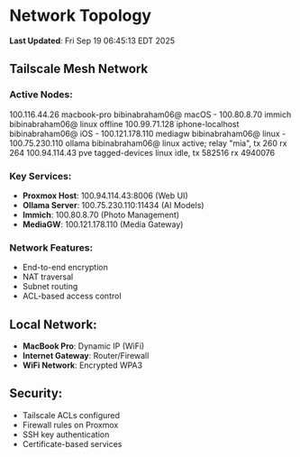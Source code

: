 # Network Topology

**Last Updated**: Fri Sep 19 06:45:13 EDT 2025

## Tailscale Mesh Network

### Active Nodes:
100.116.44.26   macbook-pro          bibinabraham06@ macOS   -
100.80.8.70     immich               bibinabraham06@ linux   offline
100.99.71.128   iphone-localhost     bibinabraham06@ iOS     -
100.121.178.110 mediagw              bibinabraham06@ linux   -
100.75.230.110  ollama               bibinabraham06@ linux   active; relay "mia", tx 260 rx 264
100.94.114.43   pve                  tagged-devices linux   idle, tx 582516 rx 4940076

### Key Services:
- **Proxmox Host**: 100.94.114.43:8006 (Web UI)
- **Ollama Server**: 100.75.230.110:11434 (AI Models)
- **Immich**: 100.80.8.70 (Photo Management)
- **MediaGW**: 100.121.178.110 (Media Gateway)

### Network Features:
- End-to-end encryption
- NAT traversal
- Subnet routing
- ACL-based access control

## Local Network:
- **MacBook Pro**: Dynamic IP (WiFi)
- **Internet Gateway**: Router/Firewall
- **WiFi Network**: Encrypted WPA3

## Security:
- Tailscale ACLs configured
- Firewall rules on Proxmox
- SSH key authentication
- Certificate-based services
